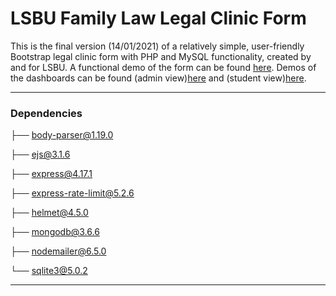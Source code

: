 # LSBU Family Law Legal Clinic Form
This is the final version (14/01/2021) of a relatively simple, user-friendly Bootstrap legal clinic form with PHP and MySQL functionality, created by and for LSBU. A functional demo of the form can be found [here](https://lsbu-flh.herokuapp.com/). Demos of the dashboards can be found (admin view)[here](https://lsbu-flh.herokuapp.com/dashboard-admin) and (student view)[here](https://lsbu-flh.herokuapp.com/dashboard-student). 

***
### Dependencies
├── body-parser@1.19.0

├── ejs@3.1.6

├── express@4.17.1

├── express-rate-limit@5.2.6

├── helmet@4.5.0

├── mongodb@3.6.6

├── nodemailer@6.5.0

└── sqlite3@5.0.2
***
